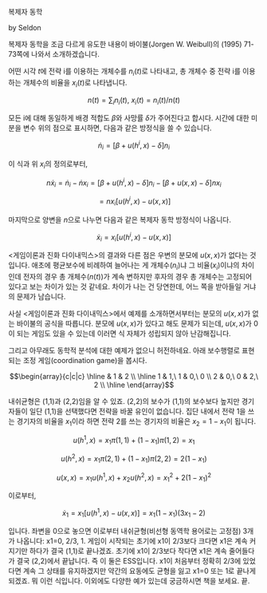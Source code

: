 복제자 동학

by Seldon

복제자 동학을 조금 다르게 유도한 내용이 바이불(Jorgen W. Weibull)의 <Evolutionary Game Theory>(1995) 71-73쪽에 나와서 소개하겠습니다.

어떤 시각 $t$에 전략 i를 이용하는 개체수를 $n_i(t)$로 나타내고, 총 개체수 중 전략 i를 이용하는 개체수의 비율을 $x_i(t)$로 나타냅니다.

$$n(t)=\sum_i n_i(t),\ x_i(t)=n_i(t)/n(t)$$

모든 i에 대해 동일하게 배경 적합도 $\beta$와 사망률 $\delta$가 주어진다고 합시다. 시간에 대한 미분을 변수 위의 점으로 표시하면, 다음과 같은 방정식을 쓸 수 있습니다.

$$\dot{n}_i=[\beta+u(h^i,x)-\delta]n_i$$

이 식과 위 $x_i$의 정의로부터,

$$n\dot{x}_i=\dot{n}_i-\dot{n}x_i =[\beta+u(h^i,x)-\delta]n_i-[\beta+u(x,x)-\delta]nx_i$$

$$=nx_i[u(h^i,x)-u(x,x)]$$

마지막으로 양변을 $n$으로 나누면 다음과 같은 복제자 동학 방정식이 나옵니다.

$$\dot{x}_i=x_i[u(h^i,x)-u(x,x)]$$

<게임이론과 진화 다이내믹스>의 결과와 다른 점은 우변의 분모에 $u(x,x)$가 없다는 것입니다. 애초에 평균보수에 비례하여 늘어나는 게 개체수($n_i$)냐 그 비율($x_i$)이냐의 차이인데 전자의 경우 총 개체수($n(t)$)가 계속 변하지만 후자의 경우 총 개체수는 고정되어 있다고 보는 차이가 있는 것 같네요. 차이가 나는 건 당연한데, 어느 쪽을 받아들일 거냐의 문제가 남습니다.

사실 <게임이론과 진화 다이내믹스>에서 예제를 소개하면서부터는 분모의 $u(x,x)$가 없는 바이불의 공식을 따릅니다. 분모에 $u(x,x)$가 있다고 해도 문제가 되는데, $u(x,x)$가 0이 되는 게임도 있을 수 있는데 이러면 식 자체가 성립되지 않아 난감해집니다.

그리고 아무래도 동학적 분석에 대한 예제가 없으니 허전하네요. 아래 보수행렬로 표현되는 조정 게임(coordination game)을 봅시다.

$$\begin{array}{c|c|c} \hline & 1 & 2 \\ \hline 1 & 1,\ 1 & 0,\ 0 \\ 2 & 0,\ 0 & 2,\ 2 \\ \hline \end{array}$$

내쉬균형은 (1,1)과 (2,2)임을 알 수 있죠. (2,2)의 보수가 (1,1)의 보수보다 높지만 경기자들이 일단 (1,1)을 선택했다면 전략을 바꿀 유인이 없습니다. 집단 내에서 전략 1을 쓰는 경기자의 비율을 $x_1$이라 하면 전략 2를 쓰는 경기자의 비율은 $x_2=1-x_1$이 됩니다.

$$u(h^1,x)=x_1 \pi(1,1)+(1-x_1)\pi(1,2)=x_1 $$

$$u(h^2,x)=x_1 \pi(2,1)+(1-x_1)\pi(2,2)=2(1-x_1) $$

$$u(x,x)=x_1 u(h^1,x)+x_2 u(h^2,x)=x_1^2+2(1-x_1)^2 $$

이로부터,

$$\dot{x}_1=x_1[u(h^1,x)-u(x,x)]=x_1(1-x_1)(3x_1-2)$$

입니다. 좌변을 0으로 놓으면 이로부터 내쉬균형(비선형 동역학 용어로는 고정점) 3개가 나옵니다: x1=0, 2/3, 1. 게임이 시작되는 초기에 x1이 2/3보다 크다면 x1은 계속 커지기만 하다가 결국 (1,1)로 끝나겠죠. 초기에 x1이 2/3보다 작다면 x1은 계속 줄어들다가 결국 (2,2)에서 끝납니다. 즉 이 둘은 ESS입니다. x1이 처음부터 정확히 2/3에 있었다면 계속 그 상태를 유지하겠지만 약간의 요동에도 균형을 잃고 x1=0 또는 1로 끝나게 되겠죠. 뭐 이런 식입니다. 이외에도 다양한 예가 있는데 궁금하시면 책을 보세요. 끝.
